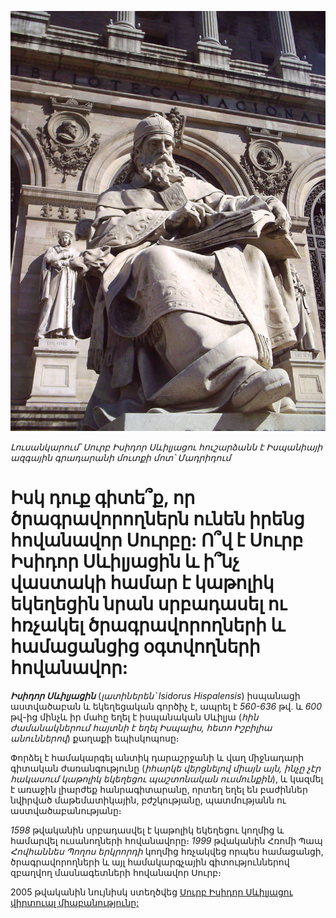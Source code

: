 ![Isidore Monument](./images/st_isidore.jpg)

_Լուսանկարում՝ Սուրբ Իսիդոր Սևիլյացու հուշարձանն է Իսպանիայի ազգային գրադարանի մուտքի մոտ՝ Մադրիդում_

# Իսկ դուք գիտե՞ք, որ ծրագրավորողներն ունեն իրենց հովանավոր Սուրբը: Ո՞վ է Սուրբ Իսիդոր Սևիլյացին և ի՞նչ վաստակի համար է կաթոլիկ եկեղեցին նրան սրբադասել ու հռչակել ծրագրավորողների և համացանցից օգտվողների հովանավոր:

**_Իսիդոր Սևիլյացին_** (_լատիներեն՝ Isidorus Hispalensis_) իսպանացի աստվածաբան և եկեղեցական գործիչ է, ապրել է _560-636_ թվ․ և _600_ թվ-ից մինչև իր մահը եղել է իսպանական Սևիլյա (_հին ժամանակներում հայտնի է եղել Իսպալիս, հետո Իշբիլիա անուններով_) քաղաքի եպիսկոպոսը։

Փորձել է համակարգել անտիկ դարաշրջանի և վաղ միջնադարի գիտական ժառանգությունը (_իհարկե վերցնելով միայն այն, ինչը չէր հակասում կաթոլիկ եկեղեցու պաշտոնական ուսմունքին_), և կազմել է առաջին լիարժեք հանրագիտարանը, որտեղ եղել են բաժիններ նվիրված մաթեմատիկային, բժշկությանը, պատմությանն ու աստվածաբանությանը։

_1598_ թվականին սրբադասվել է կաթոլիկ եկեղեցու կողմից և համարվել ուսանողների հովանավորը։ _1999_ թվականին Հռոմի Պապ _Հովհաննես Պողոս երկրորդի_ կողմից հռչակվեց որպես համացանցի, ծրագրավորողների և այլ համակարգչային գիտություններով զբաղվող մասնագետների հովանավոր Սուրբ։

2005 թվականին նույնիսկ ստեղծվեց [Սուրբ Իսիդոր Սևիլյացու վիրտուալ միաբանությունը:](http://www.st-isidore.org/)
